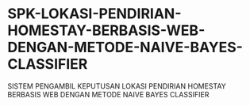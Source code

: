 # SPK-LOKASI-PENDIRIAN-HOMESTAY-BERBASIS-WEB-DENGAN-METODE-NAIVE-BAYES-CLASSIFIER
SISTEM PENGAMBIL KEPUTUSAN LOKASI PENDIRIAN HOMESTAY BERBASIS WEB DENGAN METODE NAIVE BAYES CLASSIFIER
